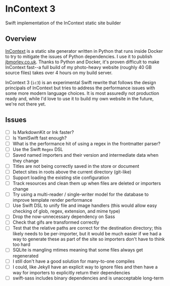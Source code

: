 # InContext 3

Swift implementation of the InContext static site builder

## Overview

[InContext](https://incontext.app) is a static site generator written in Python that runs inside Docker to try to
mitigate the issues of Python dependencies. I use it to publish [jbmorley.co.uk](https://jbmorley.co.uk). Thanks to
Python and Docker, it's proven difficult to make InContext fast--a full build of my photo-heavy website (roughly 40 GB
source files) takes over 4 hours on my build server.

InContext 3 (`ic3`) is an experimental Swift rewrite that follows the design principals of InContext but tries to
address the performance issues with some more modern language choices. It is most assuredly not production ready and,
while I'd love to use it to build my own website in the future, we're not there yet.

## Issues

- [ ] Is MarkdownKit or Ink faster?
- [ ] Is YamlSwift fast enough?
- [ ] What is the performance hit of using a regex in the frontmatter parser?
- [ ] Use the Swift `Regex` DSL
- [ ] Saved named importers and their version and intermediate data when they change
- [ ] Titles are not being correctly saved in the store or document
- [ ] Detect sites in roots above the current directory (git-like)
- [ ] Support loading the existing stie configuration
- [ ] Track resources and clean them up when files are deleted or importers change
- [ ] Try using a multi-reader / single-writer model for the database to improve template render performance
- [ ] Use Swift DSL to unify file and image handlers (this would allow easy checking of glob, regex, extension, and mime
      type)
- [ ] Drop the now-unnecessary dependency on Sass
- [ ] Check that gifs are transformed correctly
- [ ] Test that the relative paths are correct for the destination directory; this likely needs to be per-importer, but
      it would be much easier if we had a way to generate these as part of the site so importers don't have to think too
      hard
- [ ] SQLite is mangling mtimes meaning that some files always get regenerated
- [ ] I still don't have a good solution for many-to-one compiles
- [ ] I could, like Jekyll have an explicit way to ignore files and then have a way for importers to explicitly return
      their dependencies
- [ ] swift-sass includes binary dependencies and is unacceptable long-term
